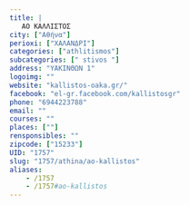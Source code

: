 ```yaml
---
title: |
   ΑΟ ΚΑΛΛΙΣΤΟΣ
city: ["Αθήνα"]
perioxi: ["ΧΑΛΑΝΔΡΙ"]
categories: ["athlitismos"]
subcategories: [" stivos "]
address: "ΥΑΚΙΝΘΩΝ 1"
logoimg: ""
website: "kallistos-oaka.gr/"
facebook: "el-gr.facebook.com/kallistosgr"
phone: "6944223788"
email: ""
courses: ""
places: [""]
rensponsibles: ""
zipcode: ["15233"]
UID: "1757"
slug: "1757/athina/ao-kallistos"
aliases:
    - /1757
    - /1757#ao-kallistos
---
```


